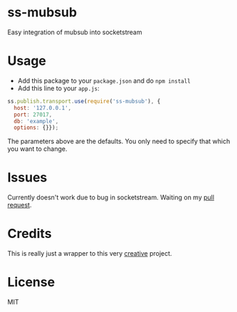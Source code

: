 ss-mubsub
=========

Easy integration of mubsub into socketstream

# Usage

* Add this package to your `package.json` and do `npm install`
* Add this line to your `app.js`: 

```javascript
ss.publish.transport.use(require('ss-mubsub'), {
  host: '127.0.0.1',
  port: 27017,
  db: 'example',
  options: {}});
```
The parameters above are the defaults. You only need to specify that which you want to change.

# Issues

Currently doesn't work due to bug in socketstream.  Waiting on my [pull request](https://github.com/socketstream/socketstream/pull/285).

# Credits

This is really just a wrapper to this very [creative](https://github.com/scttnlsn/mubsub) project.

# License

MIT
